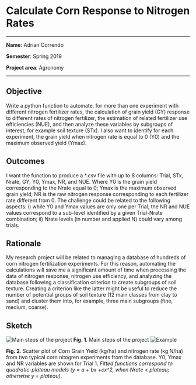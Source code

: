 # Calculate Corn Response to Nitrogen Rates
---

**Name**: Adrian Correndo

**Semester**: Spring 2019

**Project area**: Agronomy

---

## **Objective**

Write a python function to automate, for more than one experiment with different nitrogen fertilizer rates, the calculation of grain yield (GY) response to different rates of nitrogen fertilizer, the estimation of related fertilizer use efficiencies (NUE), and then analyze these variables by subgroups of interest, for example soil texture (STx). I also want to identify for each experiment, the grain yield when nitrogen rate is equal to 0 (Y0) and the maximum observed yield (Ymax).

## **Outcomes**

I want the function to produce a *.csv file with up to 8 columns: Trial, STx, Nrate, GY, Y0, Ymax, NR, and NUE. Where Y0 is the grain yield corresponding to the Nrate equal to 0; Ymax is the maximum observed grain yield; NR is the raw nitrogen response corresponding to each fertilizer rate different from 0. The challenge could be related to the following aspects: i) while Y0 and Ymax values are only one per Trial, the NR and NUE values correspond to a sub-level identified by a given Trial-Nrate combination; ii) Nrate levels (in number and applied N) could vary among trials. 

## **Rationale**

My research project will be related to managing a database of hundreds of corn nitrogen fertilization experiments. For this reason, automating the calculations will save me a significant amount of time when processing the data of nitrogen response, nitrogen use efficiency, and analyzing the database following a classification criterion to create subgroups of soil texture. Creating a criterion like the latter might be useful to reduce the number of potential groups of soil texture (12 main classes from clay to sand) and cluster them into, for example, three main subgroups (fine, medium, coarse).

## **Sketch**

![Main steps of the project](https://github.com/adriancorrendo/project/blob/master/sketch.jpg)
**Fig. 1**. Main steps of the project
![Example](https://github.com/adriancorrendo/project/blob/master/Example.JPG)

**Fig. 2**. Scatter plot of Corn Grain Yield (kg/ha) and nitrogen rate (kg N/ha) from two typical corn nitogren experiments from the database. Y0, Ymax and NR variables are shown for Trial 1. *Fitted functions correspond to quadratic-plateau models (y = a + bx +cx^2, when Nrate < plateau; otherwise y = plateau)*.